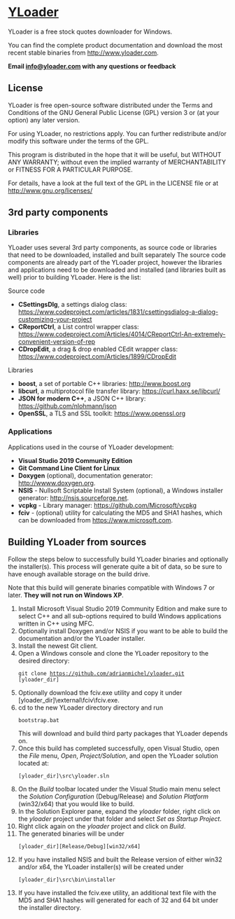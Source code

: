 # [YLoader](https://github.com/adrianmichel/yloader)

YLoader is a free stock quotes downloader for Windows.

You can find the complete product documentation and download the most recent stable binaries from http://www.yloader.com.

**Email info@yloader.com with any questions or feedback**

## License
YLoader is free open-source software distributed under the Terms and Conditions of the GNU General Public License (GPL) version 3 or (at your option) any later version.

For using YLoader, no restrictions apply. You can further redistribute and/or modify this software under the terms of the GPL.

This program is distributed in the hope that it will be useful, but WITHOUT ANY WARRANTY; without even the implied warranty of MERCHANTABILITY or FITNESS FOR A PARTICULAR PURPOSE.

For details, have a look at the full text of the GPL in the LICENSE file or at http://www.gnu.org/licenses/

## 3rd party components
### Libraries
YLoader uses several 3rd party components, as source code or libraries that need to be downloaded, installed and built separately
The source code components are already part of the YLoader project, however the libraries and applications need to be downloaded and installed (and libraries built as well) prior to building YLoader. Here is the list:

Source code 
* **CSettingsDlg**, a settings dialog class: https://www.codeproject.com/articles/1831/csettingsdialog-a-dialog-customizing-your-project
* **CReportCtrl**, a List control wrapper class: https://www.codeproject.com/Articles/4014/CReportCtrl-An-extremely-convenient-version-of-rep
* **CDropEdit**, a drag & drop enabled CEdit wrapper class: https://www.codeproject.com/Articles/1899/CDropEdit

Libraries
* **boost**, a set of portable C++ libraries: http://www.boost.org
* **libcurl**, a multiprotocol file transfer library: https://curl.haxx.se/libcurl/
* **JSON for modern C++**, a JSON C++ library: https://github.com/nlohmann/json
* **OpenSSL**, a TLS and SSL toolkit: https://www.openssl.org

### Applications 
Applications used in the course of YLoader development:
* **Visual Studio 2019 Community Edition**
* **Git Command Line Client for Linux**
* **Doxygen** (optional), documentation generator: http://wwww.doxygen.org.
* **NSIS** - Nullsoft Scriptable Install System (optional), a Windows installer generator: http://nsis.sourceforge.net.
* **vcpkg** - Library manager: https://github.com/Microsoft/vcpkg
* **fciv** - (optional) utility for calculating the MD5 and SHA1 hashes, which can be downloaded from https://www.microsoft.com.

## Building YLoader from sources
Follow the steps below to successfully build YLoader binaries and optionally the installer(s). This process will generate quite a bit of data, so be sure to have enough available storage on the build drive. 

Note that this build will generate binaries compatible with Windows 7 or later. **They will not run on Windows XP**.

1. Install Microsoft Visual Studio 2019 Community Edition and make sure to select C++ and all sub-options required to build Windows applications written in C++ using MFC. 
3. Optionally install Doxygen and/or NSIS if you want to be able to build the documentation and/or the YLoader installer.
4. Install the newest Git client.
6. Open a Windows console and clone the YLoader repository to the desired directory:<pre><code>git clone https://github.com/adrianmichel/yloader.git [yloader_dir] </code></pre>
7. Optionally download the fciv.exe utility and copy it under [yloader_dir]\external\fciv\fciv.exe.
8. cd to the new YLoader directory directory and run <pre><code>bootstrap.bat</code></pre>This will download and build third party packages that YLoader depends on.
10. Once this build has completed successfully, open Visual Studio, open the *File* menu, *Open*, *Project/Solution*, and open the YLoader solution located at:<pre><code>[yloader_dir]\src\yloader.sln</code></pre>
12. On the *Build* toolbar located under the Visual Studio main menu select the *Solution Configuration* (Debug/Release) and *Solution Platform* (win32/x64) that you would like to build.
11. In the Solution Explorer pane, expand the *yloader* folder, right click on the *yloader* project under that folder and select *Set as Startup Project*.
12. Right click again on the *yloader* project and click on *Build*.
13. The generated binaries will be under <pre><code>[yloader_dir]\[Release/Debug]\[win32/x64]</pre></code>
14. If you have installed NSIS and built the Release version of either win32 and/or x64, the YLoader installer(s) will be created under<pre><code>[yloader_dir]\src\bin\installer</code></pre>
15. If you have installed the fciv.exe utility, an additional text file with the MD5 and SHA1 hashes will generated for each of 32 and 64 bit under the installer directory.
